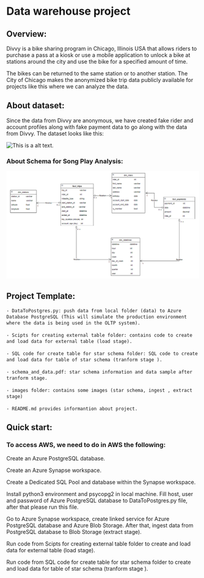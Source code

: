 # Data warehouse project

## Overview:
Divvy is a bike sharing program in Chicago, Illinois USA that allows riders to purchase a pass at a kiosk or use a mobile application to unlock a bike at stations around the city and use the bike for a specified amount of time. 

The bikes can be returned to the same station or to another station. The City of Chicago makes the anonymized bike trip data publicly available for projects like this where we can analyze the data.

## About dataset:
Since the data from Divvy are anonymous, we have created fake rider and account profiles along with fake payment data to go along with the data from Divvy. The dataset looks like this:

![This is a alt text.](https://video.udacity-data.com/topher/2022/March/6239366d_dend-project-erd/dend-project-erd.jpeg "This is a sample image.")


### About Schema for Song Play Analysis:
![This is a alt text.](https://github.com/duongtieu101/DE_with_Azure/blob/main/3.%20Cloud%20Data%20Warehouses%20with%20Azure/images/star_schema.PNG?raw=true "This is star schema.")


## Project Template:
    - DataToPostgres.py: push data from local folder (data) to Azure Database PostgreSQL (This will simulate the production environment where the data is being used in the OLTP system).
    
    - Scipts for creating external table folder: contains code to create and load data for external table (load stage).
    
    - SQL code for create table for star schema folder: SQL code to create and load data for table of star schema (tranform stage ).
    
    - schema_and_data.pdf: star schema information and data sample after tranform stage.

    - images folder: contains some images (star schema, ingest , extract stage)

    - README.md provides informantion about project.

## Quick start:
### To access AWS, we need to do in AWS the following:
Create an Azure PostgreSQL database.

Create an Azure Synapse workspace.

Create a Dedicated SQL Pool and database within the Synapse workspace.

Install python3 environment and psycopg2 in local machine. Fill host, user and password of Azure PostgreSQL database to DataToPostgres.py file, after that please run this file.

Go to Azure Synapse workspace, create linked service for Azure PostgreSQL database and Azure Blob Storage. After that, ingest data from PostgreSQL database to Blob Storage (extract stage).

Run code from Scipts for creating external table folder to create and load data for external table (load stage).

Run code from SQL code for create table for star schema folder to create and load data for table of star schema (tranform stage ).


